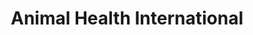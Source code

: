---
title: "Animal Health International"
url: /chandler/animal-health-international/
shop: Landwirtschaftlich
---